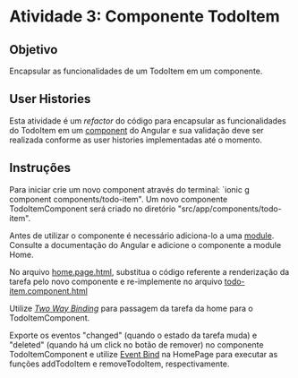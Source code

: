 # Atividade 3: Componente TodoItem

## Objetivo

Encapsular as funcionalidades de um TodoItem em um componente.

## User Histories

Esta atividade é um _refactor_ do código para encapsular as funcionalidades do TodoItem em um [component](https://angular.io/guide/architecture-components#introduction-to-components-and-templates) do Angular e sua validação deve ser realizada conforme as user histories implementadas até o momento.

## Instruções

Para iniciar crie um novo component através do terminal: `ionic g component components/todo-item". Um novo componente TodoItemComponent será criado no diretório "src/app/components/todo-item".

Antes de utilizar o componente é necessário adiciona-lo a uma [module](https://angular.io/guide/architecture-modules). Consulte a documentação do Angular e adicione o componente a module Home.

No arquivo [home.page.html](src/app/pages/home/home.page.html), substitua o código referente a renderização da tarefa pelo novo componente e re-implemente no arquivo [todo-item.component.html](src/app/components/todo-item/todo-item.component.html)

Utilize [_Two Way Binding_](https://angular.io/guide/binding-syntax) para passagem da tarefa da home para o TodoItemComponent.

Exporte os eventos "changed" (quando o estado da tarefa muda) e "deleted" (quando há um click no botão de remover) no componente TodoItemComponent e utilize [Event Bind](https://angular.io/guide/event-binding) na HomePage para executar as funções addTodoItem e removeTodoItem, respectivamente.
